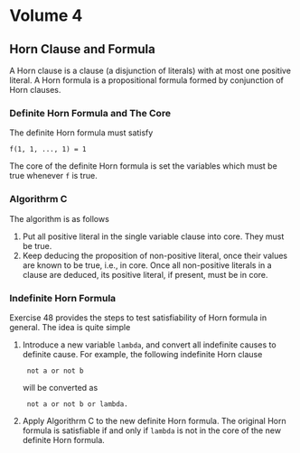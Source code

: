 # Volume 4

## Horn Clause and Formula

A Horn clause is a clause (a disjunction of literals) with at most one positive
literal.  A Horn formula is a propositional formula formed by conjunction of
Horn clauses.

### Definite Horn Formula and The Core

The definite Horn formula must satisfy

```
f(1, 1, ..., 1) = 1
```

The core of the definite Horn formula is set the variables which must be true
whenever `f` is true.

### Algorithrm C

The algorithm is as follows

1. Put all positive literal in the single variable clause into core. They must
   be true.
2. Keep deducing the proposition of non-positive literal, once their values
   are known to be true, i.e., in core. Once all non-positive literals in a
   clause are deduced, its positive literal, if present, must be in core.

### Indefinite Horn Formula

Exercise 48 provides the steps to test satisfiability of Horn formula in
general. The idea is quite simple

1. Introduce a new variable `lambda`, and convert all indefinite causes to
   definite cause. For example, the following indefinite Horn clause

        not a or not b

   will be converted as

        not a or not b or lambda.

2. Apply Algorithrm C to the new definite Horn formula. The original Horn
   formula is satisfiable if and only if `lambda` is not in the core of the new
   definite Horn formula.
